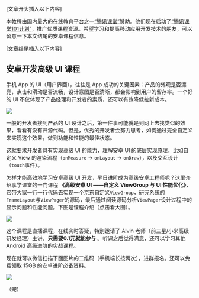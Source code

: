 [文章开头插入以下内容]

本教程由国内最大的在线教育平台之一[“腾讯课堂”](https://ke.qq.com/)赞助。他们现在启动了[“腾讯课堂101计划”](https://edu.qq.com/a/20190119/005414.htm)，推广优质课程资源。希望学习和提高移动应用开发技术的朋友，可以留意一下本文结尾的安卓课程信息。

[文章结尾插入以下内容]

## 安卓开发高级 UI 课程

手机 App 的 UI（用户界面），往往是 App 成功的关键因素：产品的外观是否漂亮，点击和滑动是否流畅，设计意图是否清晰，都会影响到用户的留存率。一个好的 UI 不仅体现了产品经理和开发者的素质，还可以有效降低拉新成本。

![](https://www.wangbase.com/blogimg/asset/201912/bg2019121405.jpg)

一般的开发者接到产品的 UI 设计之后，第一件事可能就是到网上去找类似的效果，看看有没有开源代码。但是，优秀的开发者会努力思考，如何通过完全自定义来实现这个效果，做到功能和性能的最佳状态。

这就要求开发者具有实现高级 UI 的能力，理解安卓 UI 的底层实现原理，比如自定义 View 的渲染流程（`onMeasure` -> `onLayout` -> `onDraw`），以及交互设计（`touch`事件）。

怎样才能高效地学习安卓高级 UI 开发，早日进阶成为高级安卓工程师呢？这里介绍享学课堂的一门课程 **《高级安卓 UI ——自定义 ViewGroup 与 UI 性能优化》**，它带大家一行一行代码去实现一个京东自定义`ViewGroup`，研究系统的`FrameLayout`与`ViewPager`的源码，最后通过阅读源码分析`ViewPager`设计过程中的显示问题和性能问题。下图是课程介绍（点击看大图）。

[![](https://www.wangbase.com/blogimg/asset/201912/bg2019121407.jpg)](https://www.wangbase.com/blogimg/asset/201912/bg2019121406.jpg)

这个课程是直播课程，在线实时答疑，特别邀请了 Alvin 老师（前三星/小米高级研发经理）主讲，**只需要0.1元就能参与** 。听课之后觉得满意，还可以学习其他 Android 高级进阶的实战课程。

现在就可以微信扫描下面图片的二维码（手机端长按两次），进群报名。还可以免费领取 15GB 的安卓进阶必备资料。

![](https://www.wangbase.com/blogimg/asset/201912/bg2019121408.jpg)

（完）


